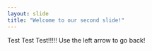 ```yaml
---
layout: slide
title: "Welcome to our second slide!"
---
```

Test Test Test!!!!!
Use the left arrow to go back!

